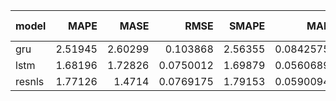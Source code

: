 | model   |    MAPE |    MASE |      RMSE |   SMAPE |       MAE |   sharp_ratio |   Directional Accuracy |
|:--------|--------:|--------:|----------:|--------:|----------:|--------------:|-----------------------:|
| gru     | 2.51945 | 2.60299 | 0.103868  | 2.56355 | 0.0842575 |      0.411069 |                69.4737 |
| lstm    | 1.68196 | 1.72826 | 0.0750012 | 1.69879 | 0.0560689 |      0.188782 |                67.8947 |
| resnls  | 1.77126 | 1.4714  | 0.0769175 | 1.79153 | 0.0590094 |      0.228892 |                70.5263 |